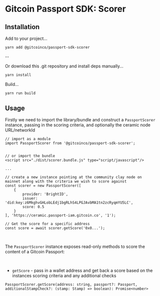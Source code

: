 # Gitcoin Passport SDK: Scorer

## Installation

Add to your project...

```bash
yarn add @gitcoinco/passport-sdk-scorer
```

--

Or download this .git repository and install deps manually...

```bash
yarn install
```

Build...

```bash
yarn run build
```

## Usage

Firstly we need to import the library/bundle and construct a `PassportScorer` instance, passing in the scoring criteria, and optionally the ceramic node URL/networkId

```
// import as a module
import PassportScorer from '@gitcoinco/passport-sdk-scorer';


// or import the bundle
<script src="./dist/scorer.bundle.js" type="script/javascript"/>

...

// create a new instance pointing at the community clay node on mainnet along with the criteria we wish to score against
const scorer = new PassportScorer([
    {
        provider: 'BrightID',
        issuer: 'did:key:z6MkghvGHLobLEdj1bgRLhS4LPGJAvbMA1tn2zcRyqmYU5LC',
        score: 0.5
    }
], 'https://ceramic.passport-iam.gitcoin.co', '1');

// Get the score for a specific address
const score = await scorer.getScore('0x0...');

```

<br/>

The `PassportScorer` instance exposes read-only methods to score the content of a Gitcoin Passport:

<br/>

- `getScore` - pass in a wallet address and get back a score based on the instances scoring criteria and any additional checks
```
PassportScorer.getScore(address: string, passport?: Passport, additionalStampCheck?: (stamp: Stamp) => boolean): Promise<number>
```
